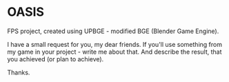# OASIS
FPS project, created using UPBGE - modified BGE (Blender Game Engine).

I have a small request for you, my dear friends.
If you'll use something from my game in your project - write me about that.
And describe the result, that you achieved (or plan to achieve).

Thanks.
